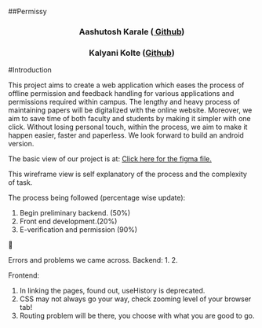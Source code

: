 ##Permissy

<h3 align="center">Aashutosh Karale (<a href= "https://github.com/Aashutosh-922"> Github</a>)</h3>
<h3 align="center"><p>Kalyani Kolte (<a href= "https://github.com/krsnoki">Github</a>)</h3></p>

#Introduction

This project aims to create a web application which eases the process of offline permission and feedback handling for various applications and permissions required within campus.
The lengthy and heavy process of maintaining papers will be digitalized with the online website. Moreover, we aim to save time of both faculty and students by making it simpler with one click.
Without losing personal touch, within the process, we aim to make it happen easier, faster and paperless.
We look forward to build an android version.

The basic view of our project is at:
<a href= "https://www.figma.com/file/PaSJWtnDglAX7y4FoaIWuw/Mega-project?type=whiteboard&node-id=0-1&t=uuu1XjQZL1lBsgqo-0"> Click here for the figma file.</a>

This wireframe view is self explanatory of the process and the complexity of task.

The process being followed (percentage wise update):
1. Begin preliminary backend. (50%)
2. Front end development.(20%)
3. E-verification and permission (90%)
   

 

💬

Errors and problems we came across.
Backend:
1. 
2. 

Frontend: 
1. In linking the pages, found out, useHistory is deprecated.
2. CSS may not always go your way, check zooming level of your browser tab!
3. Routing problem will be there, you choose with what you are good to  go.

